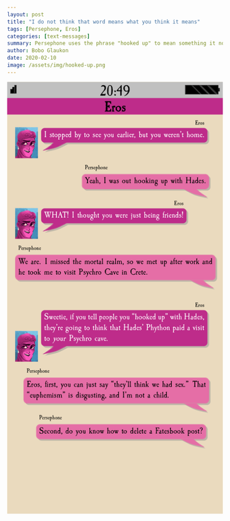 ```yaml
---
layout: post
title: "I do not think that word means what you think it means"
tags: [Persephone, Eros]
categories: [text-messages]
summary: Persephone uses the phrase "hooked up" to mean something it no longer means.
author: Bobo Glaukon
date: 2020-02-10
image: /assets/img/hooked-up.png 
---
```


![Persephone misuses the phrase 'hooked up'](/assets/img/hooked-up.png)


